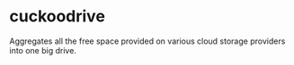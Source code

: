 cuckoodrive
===========

Aggregates all the free space provided on various cloud storage providers into one big drive.
